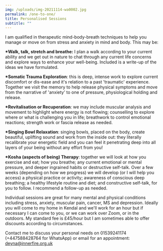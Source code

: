 ```yaml
---
img: /uploads/img-20211114-wa0002.jpg
permalink: /one-to-one/
title: Personalised Sessions
subtitle: ""
---
```

I am qualified in therapeutic mind-body-breath techniques to help you manage or move on from stress and anxiety in mind and body. This may be:

**\*Walk, talk, stretch and breathe:** I plan a walk according to your current ability and we get out in nature to chat through any current life concerns and explore ways to enhance your well-being. Included is a write-up of the ideas we have formulated.

**\*Somatic Trauma Exploration**: this is deep, intense work to explore current discomfort or dis-ease and it's relation to a past 'traumatic' experience. Together we visit the memory to help release physical symptoms and move from the narrative of 'anxiety' to one of pressure, physiological holding and release.

**\*Revitalisation or Recuperation**: we may include muscular analysis and movement to highlight where energy is not flowing; counselling to explore where or what is challenging you in life; breathwork to control emotional reactions; strength work or fascia release as needed.

**\*Singing Bowl Relaxation**: singing bowls, placed on the body, create beautiful, uplifting sound and work from the inside out: they literally recalibrate your energetic field and you can feel it penetrating deep into all layers of your being without any effort from you! 

**\*Kosha (aspects of being) Therapy**: together we will look at how you exercise and eat; how you breathe; any current emotional or mental pressure, and deeper ingrained habits or destructive self-talk. Over a few weeks (depending on how we progress) we will develop (or I will help you access) a physical practice or activity; awareness of conscious deep breathing; a healthy lifestyle routine and diet; and constructive self-talk, for you to follow. I recommend a follow-up as needed.

Individual sessions are great for many mental and physical conditions including stress, anxiety, muscular pain, cancer, MS and depression. Ideally you will come to my home in Kendal and we'll work for an hour but if necessary I can come to you, or we can work over Zoom, or in the outdoors. My standard fee is £45/hour but I am sometimes able to offer discounts according to circumstances.

Contact me to discuss your personal needs on 01539241174 (+447588428764 for WhatsApp) or email for an appointment: deyna@innerfire.org.uk